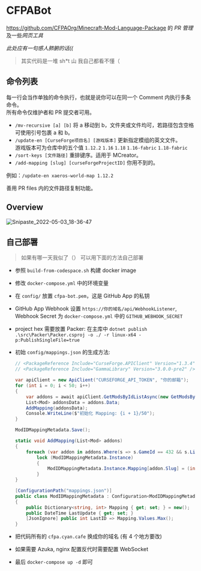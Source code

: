 # CFPABot
https://github.com/CFPAOrg/Minecraft-Mod-Language-Package 的 *PR 管理*及一些*网页工具*

*此处应有一句感人肺腑的话((*

> 其实代码是一堆 sh\*t 山 我自己都看不懂（

## 命令列表

每一行会当作单独的命令执行，也就是说你可以在同一个 Comment 内执行多条命令。  
所有命令仅维护者和 PR 提交者可用。

- `/mv-recursive [a] [b]` 将 a 移动到 b，文件夹或文件均可，若路径包含空格可使用引号包裹 a 和 b。
- `/update-en [CurseForge项目名] [游戏版本]` 更新指定模组的英文文件。  
  游戏版本可为仓库中的五个值 `1.12.2` `1.16` `1.18` `1.16-fabric` `1.18-fabric`
- `/sort-keys [文件路径]` 重排键序。适用于 MCreator。
- `/add-mapping [slug] [curseForgeProjectID]` 你用不到的。

例如：`/update-en xaeros-world-map 1.12.2`

善用 PR files 内的文件路径复制功能。

## Overview

![Snipaste_2022-05-03_18-36-47](https://user-images.githubusercontent.com/14993992/166440710-e0088f7d-c88a-4984-ab7d-a88161fc83f8.png)

## 自己部署

> 如果有哪一天我似了（） 可以用下面的方法自己部署

- 参照 `build-from-codespace.sh` 构建 docker image
- 修改 `docker-compose.yml` 中的环境变量
- 在 `config/` 放置 `cfpa-bot.pem`，这是 GitHub App 的私钥
- GitHub App Webhook 设置 `https://你的域名/api/WebhookListener`, Webhook Secret 为 `docker-compose.yml` 中的 `GITHUB_WEBHOOK_SECRET`
- project hex 需要放置 Packer: 在主库中 `dotnet publish .\src\Packer\Packer.csproj -o ./ -r linux-x64 -p:PublishSingleFile=true`
- 初始 `config/mappings.json` 的生成方法:

  ```csharp
  // <PackageReference Include="CurseForge.APIClient" Version="1.3.4" /> 版本更新也行
  // <PackageReference Include="GammaLibrary" Version="3.0.0-pre2" />

  var apiClient = new ApiClient("CURSEFORGE_API_TOKEN", "你的邮箱");
  for (int i = 0; i < 50; i++)
  {
      var addons = await apiClient.GetModsByIdListAsync(new GetModsByIdsListRequestBody() { ModIds = Enumerable.Range(i * 20000 + 1, 20000).Select(x => (uint)x).ToList()});
      List<Mod> addonsData = addons.Data;
      AddMapping(addonsData);
      Console.WriteLine($"初始化 Mapping: {i + 1}/50");
  }
  
  ModIDMappingMetadata.Save();

  static void AddMapping(List<Mod> addons)
  {
      foreach (var addon in addons.Where(s => s.GameId == 432 && s.Links.WebsiteUrl.StartsWith("https://www.curseforge.com/minecraft/mc-mods/")))
          lock (ModIDMappingMetadata.Instance)
          {
              ModIDMappingMetadata.Instance.Mapping[addon.Slug] = (int)addon.Id;
          }
  }

  [ConfigurationPath("mappings.json")]
  public class ModIDMappingMetadata : Configuration<ModIDMappingMetadata>
  {
      public Dictionary<string, int> Mapping { get; set; } = new();
      public DateTime LastUpdate { get; set; }
      [JsonIgnore] public int LastID => Mapping.Values.Max();
  }
  ```
- 把代码所有的 `cfpa.cyan.cafe` 换成你的域名 (有 4 个地方要改)
- 如果需要 Azuka, nginx 配置反代时需要配置 WebSocket
- 最后 `docker-compose up -d` 即可